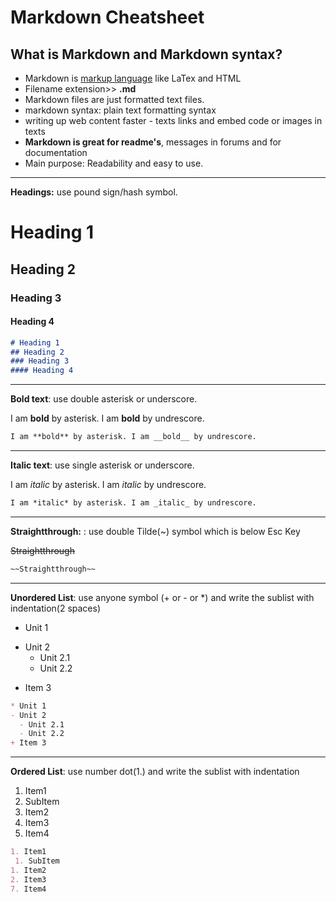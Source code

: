 # Markdown Cheatsheet
## What is Markdown and Markdown syntax?
* Markdown is [markup language](https://www.techopedia.com/definition/2668/markup-language) like LaTex and HTML
* Filename extension>>  **.md**
* Markdown files are just formatted text files.
* markdown syntax: plain text formatting syntax
* writing up web content faster - texts links and embed code or images in texts 
* **Markdown is great for readme's**, messages in forums and for documentation
* Main purpose: Readability and easy to use.
----

**Headings:** use pound sign/hash symbol.
# Heading 1
## Heading 2
### Heading 3
#### Heading 4

```Markdown
# Heading 1
## Heading 2
### Heading 3
#### Heading 4
```
-----------------------------------------------------

  **Bold text**: use double asterisk or underscore.

I am **bold** by asterisk.
I am __bold__ by undrescore.

```Markdown
I am **bold** by asterisk. I am __bold__ by undrescore.
```
-----------------------------------------------------

**Italic text**: use single asterisk or underscore.

I am *italic* by asterisk.
I am _italic_ by undrescore.

```Markdown
I am *italic* by asterisk. I am _italic_ by undrescore.
```
-------------------------------------------------------

**Straightthrough:** : use double Tilde(~) symbol which is below Esc Key  

~~Straightthrough~~
```Markdown
~~Straightthrough~~
```
----------------------------------------------------
**Unordered List**: use anyone symbol (+ or - or *) and write the sublist with indentation(2 spaces)
* Unit 1          
- Unit 2
  - Unit 2.1
  - Unit 2.2
+ Item 3
```Markdown
* Unit 1          
- Unit 2
  - Unit 2.1
  - Unit 2.2
+ Item 3
```
---------------------------------------------------
**Ordered List**: use number dot(1.) and write the sublist with indentation

1. Item1
  1. SubItem
1. Item2
2. Item3
7. Item4

```Markdown
1. Item1
 1. SubItem
1. Item2
2. Item3
7. Item4
```
